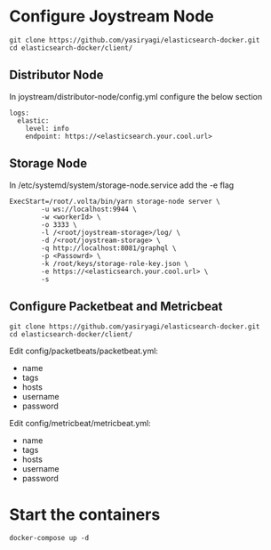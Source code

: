 # Configure Joystream Node


```
git clone https://github.com/yasiryagi/elasticsearch-docker.git
cd elasticsearch-docker/client/
```

## Distributor Node

In joystream/distributor-node/config.yml configure the below section
```
logs:
  elastic:
    level: info
    endpoint: https://<elasticsearch.your.cool.url>
```

## Storage Node

In /etc/systemd/system/storage-node.service  add the -e flag
```
ExecStart=/root/.volta/bin/yarn storage-node server \
        -u ws://localhost:9944 \
        -w <workerId> \
        -o 3333 \
        -l /<root/joystream-storage>/log/ \
        -d /<root/joystream-storage> \
        -q http://localhost:8081/graphql \
        -p <Passowrd> \
        -k /root/keys/storage-role-key.json \
        -e https://<elasticsearch.your.cool.url> \
        -s
```
## Configure Packetbeat and Metricbeat

```
git clone https://github.com/yasiryagi/elasticsearch-docker.git
cd elasticsearch-docker/client/
```

Edit config/packetbeats/packetbeat.yml:
- name
- tags
- hosts
- username
- password


Edit config/metricbeat/metricbeat.yml:

- name
- tags
- hosts
- username
- password

# Start the containers

```
docker-compose up -d
```
